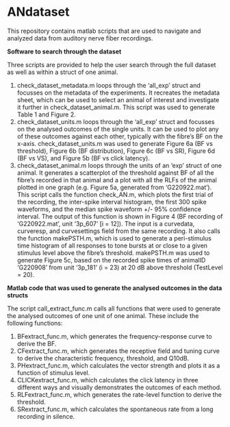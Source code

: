# ANdataset
This repository contains matlab scripts that are used to navigate and analyzed data from auditory nerve fiber recordings. 

**Software to search through the dataset**

Three scripts are provided to help the user search through the full dataset as well as within a struct of one animal. 
1.	check_dataset_metadata.m loops through the ‘all_exp’ struct and focusses on the metadata of the experiments. It recreates the metadata sheet, which can be used to select an animal of interest and investigate it further in check_dataset_animal.m. This script was used to generate Table 1 and Figure 2.
2.	check_dataset_units.m loops through the ‘all_exp’ struct and focusses on the analysed outcomes of the single units. It can be used to plot any of these outcomes against each other, typically with the fibre’s BF on the x-axis. check_dataset_units.m was used to generate Figure 6a (BF vs threshold), Figure 6b (BF distribution), Figure 6c (BF vs SR), Figure 6d (BF vs VS), and Figure 5b (BF vs click latency).
3.	check_dataset_animal.m loops through the units of an ‘exp’ struct of one animal. It generates a scatterplot of the threshold against BF of all the fibre’s recorded in that animal and a plot with all the RLFs of the animal plotted in one graph (e.g. Figure 5a, generated from ‘G220922.mat’). This script calls the function check_AN.m, which plots the first trial of the recording, the inter-spike interval histogram, the first 300 spike waveforms, and the median spike waveform +/- 95% confidence interval. The output of this function is shown in Figure 4 (BF recording of ‘G220922.mat’, unit ‘3p_607’ [i = 12]). The input is a curvedata, curveresp, and curvesettings field from the same recording. It also calls the function makePSTH.m, which is used to generate a peri-stimulus time histogram of all responses to tone bursts at or close to a given stimulus level above the fibre’s threshold. makePSTH.m was used to generate Figure 5c, based on the recorded spike times of animalID ‘G220908’ from unit ‘3p_181’ (i = 23) at 20 dB above threshold (TestLevel = 20).

**Matlab code that was used to generate the analysed outcomes in the data structs**

The script call_extract_func.m calls all functions that were used to generate the analysed outcomes of one unit of one animal. These include the following functions:
1.	BFextract_func.m, which generates the frequency-response curve to derive the BF.
2.	CFextract_func.m, which generates the receptive field and tuning curve to derive the characteristic frequency, threshold, and Q10dB. 
3.	PHextract_func.m, which calculates the vector strength and plots it as a function of stimulus level. 
4.	CLICKextract_func.m, which calculates the click latency in three different ways and visually demonstrates the outcomes of each method. 
5.	RLFextract_func.m, which generates the rate-level function to derive the threshold. 
6.	SRextract_func.m, which calculates the spontaneous rate from a long recording in silence. 

